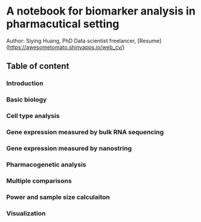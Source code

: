 # A notebook for biomarker analysis in pharmacutical setting
Author: Siying Huang, PhD Data scientist freelancer, [Resume] (https://awesometomato.shinyapps.io/web_cv/)

## Table of content

### Introduction

### Basic biology

### Cell type analysis

### Gene expression measured by bulk RNA sequencing

### Gene expression measured by nanostring

### Pharmacogenetic analysis

### Multiple comparisons

### Power and sample size calculaiton

### Visualization